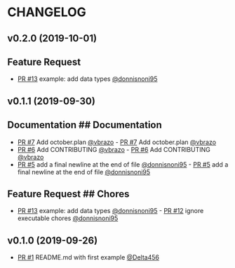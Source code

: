 # CHANGELOG


## v0.2.0 \(2019-10-01\)


## Feature Request

* [PR \#13](https://github.com/v-community/v_by_example/pull/13) example: add data types [@donnisnoni95](https://github.com/donnisnoni95)

## v0.1.1 (2019-09-30)

## Documentation	## Documentation


* [PR \#7](https://github.com/v-community/v_by_example/pull/7) Add october.plan [@vbrazo](https://github.com/vbrazo)	- [PR #7](https://github.com/v-community/v_by_example/pull/7) Add october.plan [@vbrazo](https://github.com/vbrazo)
* [PR \#6](https://github.com/v-community/v_by_example/pull/6) Add CONTRIBUTING [@vbrazo](https://github.com/vbrazo)	- [PR #6](https://github.com/v-community/v_by_example/pull/6) Add CONTRIBUTING [@vbrazo](https://github.com/vbrazo)
* [PR \#5](https://github.com/v-community/v_by_example/pull/5) add a final newline at the end of file [@donnisnoni95](https://github.com/donnisnoni95)	- [PR #5](https://github.com/v-community/v_by_example/pull/5) add a final newline at the end of file [@donnisnoni95](https://github.com/donnisnoni95)


## Feature Request	## Chores


* [PR \#13](https://github.com/v-community/v_by_example/pull/13) example: add data types [@donnisnoni95](https://github.com/donnisnoni95)	- [PR #12](https://github.com/v-community/v_by_example/pull/12) ignore executable chores [@donnisnoni95](https://github.com/donnisnoni95)


## v0.1.0 \(2019-09-26\)


* [PR \#1](https://github.com/v-community/v_by_example/pull/1) README.md with first example [@Delta456](https://github.com/Delta456)
